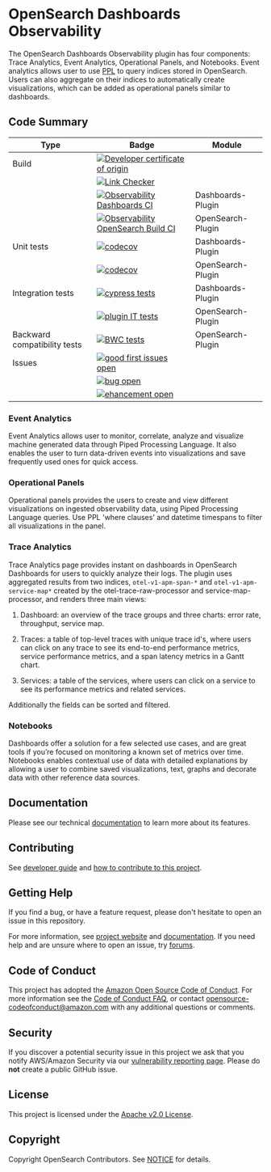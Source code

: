 # OpenSearch Dashboards Observability

The OpenSearch Dashboards Observability plugin has four components: Trace Analytics, Event Analytics, Operational Panels, and Notebooks. Event analytics allows user to use [PPL](https://opensearch.org/docs/latest/search-plugins/ppl/index/) to query indices stored in OpenSearch. Users can also aggregate on their indices to automatically create visualizations, which can be added as operational panels similar to dashboards.

## Code Summary

| Type   | Badge        | Module   |
|--------|--------------|----------|
| Build  | [![Developer certificate of origin][dco-badge]][dco-badge-link] |  |
|        | [![Link Checker][link-check-badge]][link-check-link]             |  |
|        | [![Observability Dashboards CI][dashboard-build-badge]][dashboard-build-link]          | Dashboards-Plugin |
|        | [![Observability OpenSearch Build CI][opensearch-build-badge]][opensearch-build-link]     | OpenSearch-Plugin  |
| Unit tests    |    [![codecov][dashboard-codecov-badge]][codecov-link]          | Dashboards-Plugin |
|        |    [![codecov][opensearch-codecov-badge]][codecov-link]            | OpenSearch-Plugin  |
| Integration tests    |   [![cypress tests][cypress-test-badge]][cypress-test-link]           | Dashboards-Plugin |
|        |   [![plugin IT tests][opensearch-it-badge]][opensearch-it-link]          | OpenSearch-Plugin  |
| Backward compatibility tests    |   [![BWC tests][bwc-tests-badge]][bwc-tests-badge]           | OpenSearch-Plugin  |
| Issues | [![good first issues open][good-first-badge]][good-first-link]         |          |
|        | [![bug open][bug-badge]][bug-link]        |          |
|        | [![ehancement open][ehancement-badge]][enhancement-link] |          |

[dco-badge]: https://github.com/opensearch-project/trace-analytics/actions/workflows/dco.yml/badge.svg
[dco-badge-link]: https://github.com/opensearch-project/trace-analytics/actions/workflows/dco.yml
[link-check-badge]:https://github.com/opensearch-project/trace-analytics/actions/workflows/link-checker.yml/badge.svg
[link-check-link]: https://github.com/opensearch-project/trace-analytics/actions/workflows/link-checker.yml
[dashboard-build-badge]: https://github.com/opensearch-project/trace-analytics/actions/workflows/dashboards-observability-test-and-build-workflow.yml/badge.svg
[dashboard-build-link]: https://github.com/opensearch-project/trace-analytics/actions/workflows/dashboards-observability-test-and-build-workflow.yml
[opensearch-build-badge]: https://github.com/opensearch-project/trace-analytics/actions/workflows/opensearch-observability-test-and-build-workflow.yml/badge.svg
[opensearch-build-link]: https://github.com/opensearch-project/trace-analytics/actions/workflows/opensearch-observability-test-and-build-workflow.yml
[dashboard-codecov-badge]: https://codecov.io/gh/opensearch-project/trace-analytics/branch/main/graphs/badge.svg?flag=dashboards-observability
[opensearch-codecov-badge]: https://codecov.io/gh/opensearch-project/trace-analytics/branch/main/graphs/badge.svg?flag=opensearch-observability
[codecov-link]: https://codecov.io/gh/opensearch-project/trace-analytics/branch/main/graphs/badge.svg?flag=dashboards-observability
[cypress-test-badge]: https://img.shields.io/badge/Cypress%20tests-success-green
[cypress-test-link]: https://github.com/opensearch-project/trace-analytics/blob/main/dashboards-observability/.cypress/CYPRESS_TESTS.md
[opensearch-it-badge]: https://img.shields.io/badge/Cypress%20tests-success-green
[opensearch-it-link]: https://github.com/opensearch-project/trace-analytics/blob/main/opensearch-observability/src/test/kotlin/org/opensearch/observability/ObservabilityPluginIT.kt
[bwc-tests-badge]: https://img.shields.io/badge/BWC%20Tests-in%20progress-yellow
[bwc-tests-badge]: https://github.com/opensearch-project/trace-analytics/issues/276
[good-first-badge]: https://img.shields.io/github/issues/opensearch-project/trace-analytics/good%20first%20issue.svg
[good-first-link]: https://github.com/opensearch-project/trace-analytics/issues?q=is%3Aopen+is%3Aissue+label%3A"good+first+issue"
[bug-badge]: https://img.shields.io/github/issues/opensearch-project/trace-analytics/bug.svg 
[bug-link]: https://github.com/opensearch-project/trace-analytics/issues?q=is%3Aopen+is%3Aissue+label%3Abug+
[ehancement-badge]: https://img.shields.io/github/issues/opensearch-project/trace-analytics/enhancement.svg 
[enhancement-link]: https://github.com/opensearch-project/trace-analytics/issues?q=is%3Aopen+is%3Aissue+label%3Aenhancement+


### Event Analytics

Event Analytics allows user to monitor, correlate, analyze and visualize machine generated data through Piped Processing Language. It also enables the user to turn data-driven events into visualizations and save frequently used ones for quick access. 


### Operational Panels

Operational panels provides the users to create and view different visualizations on ingested observability data, using Piped Processing Language queries. Use PPL 'where clauses' and datetime timespans to filter all visualizations in the panel.  


### Trace Analytics

Trace Analytics page provides instant on dashboards in OpenSearch Dashboards for users to quickly analyze their logs. The plugin uses aggregated results from two indices, `otel-v1-apm-span-*` and `otel-v1-apm-service-map*` created by the otel-trace-raw-processor and service-map-processor, and renders three main views:

1. Dashboard: an overview of the trace groups and three charts: error rate, throughput, service map.

1. Traces: a table of top-level traces with unique trace id's, where users can click on any trace to see its end-to-end performance metrics, service performance metrics, and a span latency metrics in a Gantt chart.

1. Services: a table of the services, where users can click on a service to see its performance metrics and related services.

Additionally the fields can be sorted and filtered.

### Notebooks

Dashboards offer a solution for a few selected use cases, and are great tools if you’re focused on monitoring a known set of metrics over time. Notebooks enables contextual use of data with detailed explanations by allowing a user to combine saved visualizations, text, graphs and decorate data with other reference data sources.

## Documentation

Please see our technical [documentation](https://opensearch.org/docs/latest/observability-plugins/index/) to learn more about its features.

## Contributing

See [developer guide](DEVELOPER_GUIDE.md) and [how to contribute to this project](CONTRIBUTING.md).

## Getting Help

If you find a bug, or have a feature request, please don't hesitate to open an issue in this repository.

For more information, see [project website](https://opensearch.org/) and [documentation](https://opensearch.org/docs). If you need help and are unsure where to open an issue, try [forums](https://discuss.opendistrocommunity.dev/).

## Code of Conduct

This project has adopted the [Amazon Open Source Code of Conduct](CODE_OF_CONDUCT.md). For more information see the [Code of Conduct FAQ](https://aws.github.io/code-of-conduct-faq), or contact [opensource-codeofconduct@amazon.com](mailto:opensource-codeofconduct@amazon.com) with any additional questions or comments.

## Security

If you discover a potential security issue in this project we ask that you notify AWS/Amazon Security via our [vulnerability reporting page](http://aws.amazon.com/security/vulnerability-reporting/). Please do **not** create a public GitHub issue.

## License

This project is licensed under the [Apache v2.0 License](LICENSE).

## Copyright

Copyright OpenSearch Contributors. See [NOTICE](NOTICE) for details.
